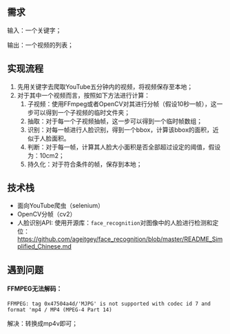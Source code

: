 ## 需求

输入：一个关键字；

输出：一个视频的列表；

## 实现流程

1. 先用关键字去爬取YouTube五分钟内的视频，将视频保存至本地；
2. 对于其中一个视频而言，按照如下方法进行计算：
   1. 子视频：使用FFmpeg或者OpenCV对其进行分帧（假设10秒一帧），这一步可以得到一个子视频的临时文件夹；
   2. 抽取：对于每一个子视频抽帧，这一步可以得到一个临时帧数组；
   3. 识别：对每一帧进行人脸识别，得到一个bbox，计算该bbox的面积，近似于人脸面积。
   4. 判断：对于每一帧，计算其人脸大小面积是否全部超过设定的阈值，假设为：10cm2；
   5. 持久化：对于符合条件的帧，保存到本地；

## 技术栈

- 面向YouTube爬虫（selenium）
- OpenCV分帧（cv2）
- 人脸识别API: 使用开源库：`face_recognition`对图像中的人脸进行检测和定位：https://github.com/ageitgey/face_recognition/blob/master/README_Simplified_Chinese.md

## 遇到问题

#### FFMPEG无法解码：

```
FFMPEG: tag 0x47504a4d/'MJPG' is not supported with codec id 7 and format 'mp4 / MP4 (MPEG-4 Part 14)
```

解决：转换成mp4v即可；